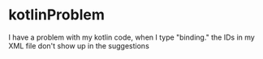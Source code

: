 # kotlinProblem
I have a problem with my kotlin code, when I type "binding." the IDs in my XML file don't show up in the suggestions
